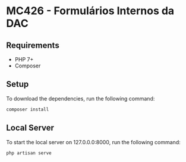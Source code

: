 # MC426 - Formulários Internos da DAC

## Requirements

- PHP 7+
- Composer

## Setup

To download the dependencies, run the following command:

```bash
composer install
```

## Local Server

To start the local server on 127.0.0.0:8000, run the following command:

```bash
php artisan serve
```
